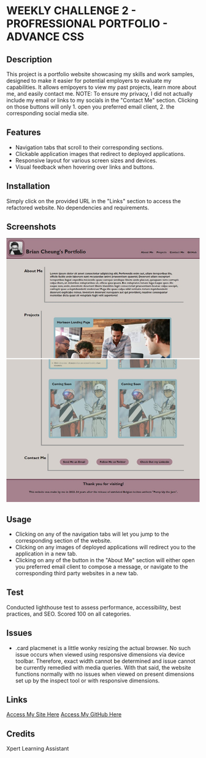 # WEEKLY CHALLENGE 2 - PROFRESSIONAL PORTFOLIO - ADVANCE CSS

## Description
This project is a portfolio website showcasing my skills and work samples, designed to make it easier for potential employers to evaluate my capabilities. It allows emlpoyers to view my past projects, learn more about me, and easily contact me. NOTE: To ensure my privacy, I did not actually include my email or links to my socials in the "Contact Me" section. Clicking on those buttons will only 1. open you preferred email client, 2. the corresponding social media site.

## Features
- Navigation tabs that scroll to their corresponding sections.
- Clickable application images that redirect to deployed applications.
- Responsive layout for various screen sizes and devices.
- Visual feedback when hovering over links and buttons.

## Installation
Simply click on the provided URL in the "Links" section to access the refactored website.
No dependencies and requirements.

## Screenshots
![Screenshots of My Site](Assets/Screenshots/Website-Preview-1.jpg) 
![Screenshots of My Site](Assets/Screenshots/Website-Preview-2.jpg)

## Usage
- Clicking on any of the navigation tabs will let you jump to the corresponding section of the website.
- Clicking on any images of deployed applications will redirect you to the application in a new tab.
- Clicking on any of the button in the "About Me" section will either open you preferred email client to compose a message, or navigate to the corresponding third party websites in a new tab.

## Test
Conducted lighthouse test to assess performance, accessibility, best practices, and SEO. Scored 100 on all categories.

## Issues
- .card placmenet is a little wonky resizing the actual browser. No such issue occurs when viewed using responsive dimensions via device toolbar. Therefore, exact width cannot be determined and issue cannot be currently remedied with media queries. With that said, the website functions normally with no issues when viewed on present dimensions set up by the inspect tool or with responsive dimensions.

## Links
[Access My Site Here]()
[Access My GitHub Here]()

## Credits
Xpert Learning Assistant
